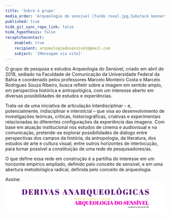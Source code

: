 ```yaml
---
title: 'Sobre o grupo'
media_order: 'Arqueologia do sensível [fundo roxo].jpg,Substack banner - Arqueologia do sensível [transparente].png'
published: true
hide_git_sync_repo_link: false
hide_hypothesis: false
recaptchacontact:
    enabled: true
    recipient: arqueologiadosensivel@gmail.com
    subject: '[Mensagem via site]'
---
```


O grupo de pesquisa e estudos Arqueologia do Sensível, criado em abril de 2018, sediado na Faculdade de Comunicação da Universidade Federal da Bahia e coordenado pelos professores Marcelo Monteiro Costa e Marcelo Rodrigues Souza Ribeiro, busca refletir sobre a imagem em sentido amplo, em perspectiva histórica e antropológica, com um interesse aberto em diversas possibilidades de estudos e experiências.

Trata-se de uma iniciativa de articulação interdisciplinar – e, potencialmente, indisciplinar e intersticial – que visa ao desenvolvimento de investigações teóricas, críticas, historiográficas, criativas e experimentais relacionadas às diferentes configurações da experiência das imagens. Com base em atuação institucional nos estudos de cinema e audiovisual e na comunicação, pretende-se explorar possibilidades de diálogo entre perspectivas dos campos da história, da antropologia, da literatura, dos estudos de arte e cultura visual, entre outros horizontes de interlocução, para tornar possível a constituição de uma rede de pesquisadores/as.

O que define essa rede em construção é a partilha do interesse em um horizonte empírico ampliado, definido pelo conceito de sensível, e em uma abertura metodológica radical, definida pelo conceito de arqueologia.

Assine:
[![](Substack%20banner%20-%20Arqueologia%20do%20sensi%CC%81vel%20%5Btransparente%5D.png)
](https://arqueologiadosensivel.substack.com/)

